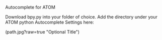 Autocomplete for ATOM

Download bpy.py into your folder of choice. 
Add the directory under your ATOM python Autocomplete Settings here:


(path.jpg?raw=true "Optional Title")
